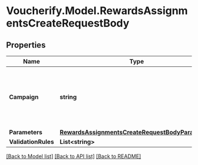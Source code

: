# Voucherify.Model.RewardsAssignmentsCreateRequestBody

## Properties

Name | Type | Description | Notes
------------ | ------------- | ------------- | -------------
**Campaign** | **string** | The campaign ID of the campaign to which the reward is to be assigned. | [optional] 
**Parameters** | [**RewardsAssignmentsCreateRequestBodyParameters**](RewardsAssignmentsCreateRequestBodyParameters.md) |  | [optional] 
**ValidationRules** | **List&lt;string&gt;** |  | [optional] 

[[Back to Model list]](../README.md#documentation-for-models) [[Back to API list]](../README.md#documentation-for-api-endpoints) [[Back to README]](../README.md)

